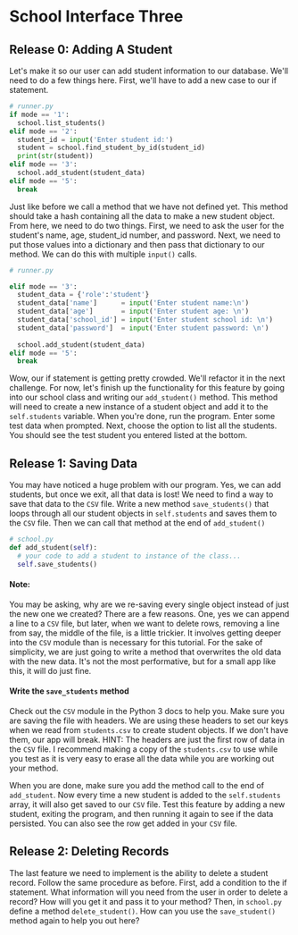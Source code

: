 # School Interface Three

## Release 0: Adding A Student 

Let's make it so our user can add student information to our database. We'll need to do a few things here. First, we'll have to add a new case to our if statement. 

```Python
# runner.py
if mode == '1':
  school.list_students()
elif mode == '2':
  student_id = input('Enter student id:')
  student = school.find_student_by_id(student_id)
  print(str(student))
elif mode == '3':  
  school.add_student(student_data)
elif mode == '5':
  break  
```

Just like before we call a method that we have not defined yet. This method should take a hash containing all the data to make a new student object. From here, we need to do two things. First, we need to ask the user for the student's name, age, student_id number, and password. Next, we need to put those values into a dictionary and then pass that dictionary to our method. We can do this with multiple `input()` calls. 

```Python
# runner.py

elif mode == '3':
  student_data = {'role':'student'}
  student_data['name']      = input('Enter student name:\n')
  student_data['age']       = input('Enter student age: \n')
  student_data['school_id'] = input('Enter student school id: \n')
  student_data['password']  = input('Enter student password: \n')
  
  school.add_student(student_data)
elif mode == '5':
  break  
```
Wow, our if statement is getting pretty crowded. We'll refactor it in the next challenge. For now, let's finish up the functionality for this feature by going into our school class and writing our `add_student()` method. This method will need to create a new instance of a student object and add it to the `self.students` variable. When you're done, run the program. Enter some test data when prompted. Next, choose the option to list all the students. You should see the test student you entered listed at the bottom. 

## Release 1: Saving Data 

You may have noticed a huge problem with our program. Yes, we can add students, but once we exit, all that data is lost! We need to find a way to save that data to the `CSV` file. Write a new method `save_students()` that loops through all our student objects in `self.students` and saves them to the `CSV` file. Then we can call that method at the end of `add_student()`

```Python
# school.py 
def add_student(self):
  # your code to add a student to instance of the class... 
  self.save_students() 
```

#### Note: 
You may be asking, why are we re-saving every single object instead of just the new one we created? There are a few reasons. One, yes we can append a line to a `CSV` file, but later, when we want to delete rows, removing a line from say, the middle of the file, is a little trickier. It involves getting deeper into the `CSV` module than is necessary for this tutorial. For the sake of simplicity, we are just going to write a method that overwrites the old data with the new data. It's not the most performative, but for a small app like this, it will do just fine.  

#### Write the `save_students` method 
Check out the `CSV` module in the Python 3 docs to help you. Make sure you are saving the file with headers. We are using these headers to set our keys when we read from `students.csv` to create student objects. If we don't have them, our app will break. HINT: The headers are just the first row of data in the `CSV` file. I recommend making a copy of the `students.csv` to use while you test as it is very easy to erase all the data while you are working out your method. 

When you are done, make sure you add the method call to the end of `add_student`. Now every time a new student is added to the `self.students` array, it will also get saved to our `CSV` file. Test this feature by adding a new student, exiting the program, and then running it again to see if the data persisted. You can also see the row get added in your `CSV` file. 

## Release 2: Deleting Records  

The last feature we need to implement is the ability to delete a student record. Follow the same procedure as before. First, add a condition to the if statement. What information will you need from the user in order to delete a record? How will you get it and pass it to your method? Then, in `school.py` define a method `delete_student()`. How can you use the `save_student()` method again to help you out here? 




